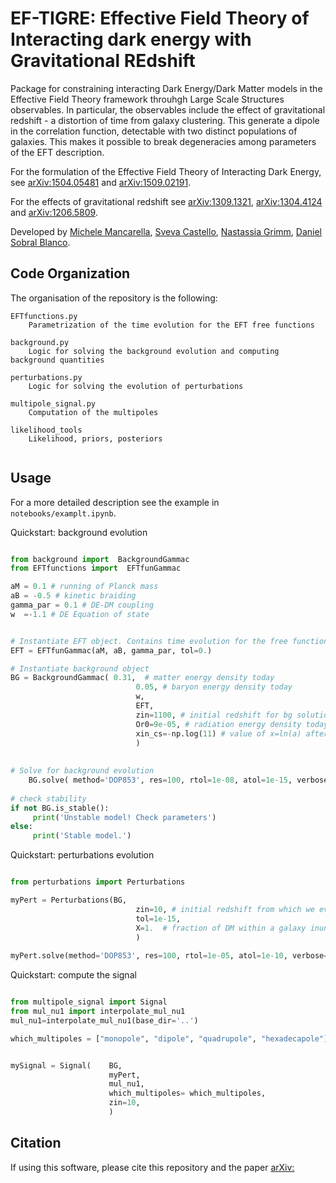 # EF-TIGRE: Effective Field Theory of Interacting dark energy with Gravitational REdshift

Package for constraining interacting Dark Energy/Dark Matter models in the Effective Field Theory framework throuhgh Large Scale Structures observables. In particular, the observables include the effect of gravitational redshift - a distortion of time from galaxy clustering. This generate a dipole in the correlation function, detectable with two distinct populations of galaxies. This makes it possible to break degeneracies among parameters of the EFT description.

For the formulation of the Effective Field Theory of Interacting Dark Energy, see [arXiv:1504.05481](<https://arxiv.org/abs/1504.05481>) and [arXiv:1509.02191](<https://arxiv.org/abs/1509.02191>).

For the effects of gravitational redshift see [arXiv:1309.1321](<https://arxiv.org/abs/1309.1321>), [arXiv:1304.4124](<https://arxiv.org/abs/1304.4124>) and [arXiv:1206.5809](<https://arxiv.org/abs/1206.5809>).

Developed by [Michele Mancarella](<https://github.com/Mik3M4n>), [Sveva Castello](<https://github.com/SvevaCastello>), [Nastassia Grimm](<https://github.com/NastassiaG>), [Daniel Sobral Blanco](<https://github.com/dasobral>).




## Code Organization
The organisation of the repository is the following:

```
EFTfunctions.py 
	Parametrization of the time evolution for the EFT free functions

background.py 
	Logic for solving the background evolution and computing background quantities
	
perturbations.py  
	Logic for solving the evolution of perturbations

multipole_signal.py  
	Computation of the multipoles
	
likelihood_tools
	Likelihood, priors, posteriors			
						
```

## Usage

For a more detailed description see the example in  ```notebooks/examplt.ipynb```. 

Quickstart: background evolution

```python

from background import  BackgroundGammac
from EFTfunctions import  EFTfunGammac

aM = 0.1 # running of Planck mass
aB = -0.5 # kinetic braiding
gamma_par = 0.1 # DE-DM coupling
w  =-1.1 # DE Equation of state


# Instantiate EFT object. Contains time evolution for the free functions
EFT = EFTfunGammac(aM, aB, gamma_par, tol=0.)

# Instantiate background object
BG = BackgroundGammac( 0.31,  # matter energy density today
							0.05, # baryon energy density today
							w,  
							EFT, 
							zin=1100, # initial redshift for bg solution							tol=1e-15, 
							Or0=9e-05, # radiation energy density today
							xin_cs=-np.log(11) # value of x=ln(a) after which we impose stability of the perturbations
							)
    
    
# Solve for background evolution
    BG.solve( method='DOP853', res=100, rtol=1e-08, atol=1e-15, verbose=True)
    
# check stability
if not BG.is_stable():  
     print('Unstable model! Check parameters')
else:
     print('Stable model.')

```

Quickstart: perturbations evolution

```python

from perturbations import Perturbations

myPert = Perturbations(BG, 
							zin=10, # initial redshift from which we evolve perturbations
							tol=1e-15, 
							X=1.  # fraction of DM within a galaxy inunits of the background fraction of DM
							)
    
myPert.solve(method='DOP853', res=100, rtol=1e-05, atol=1e-10, verbose=True)

```


Quickstart: compute the signal

```python

from multipole_signal import Signal
from mul_nu1 import interpolate_mul_nu1
mul_nu1=interpolate_mul_nu1(base_dir='..')

which_multipoles = ["monopole", "dipole", "quadrupole", "hexadecapole"]


mySignal = Signal(	  BG, 
                      myPert, 
                      mul_nu1, 
                      which_multipoles= which_multipoles, 
                      zin=10, 
                      )

```


## Citation

If using this software, please cite this repository and the paper [arXiv:](<https://arxiv.org/abs/>) 
